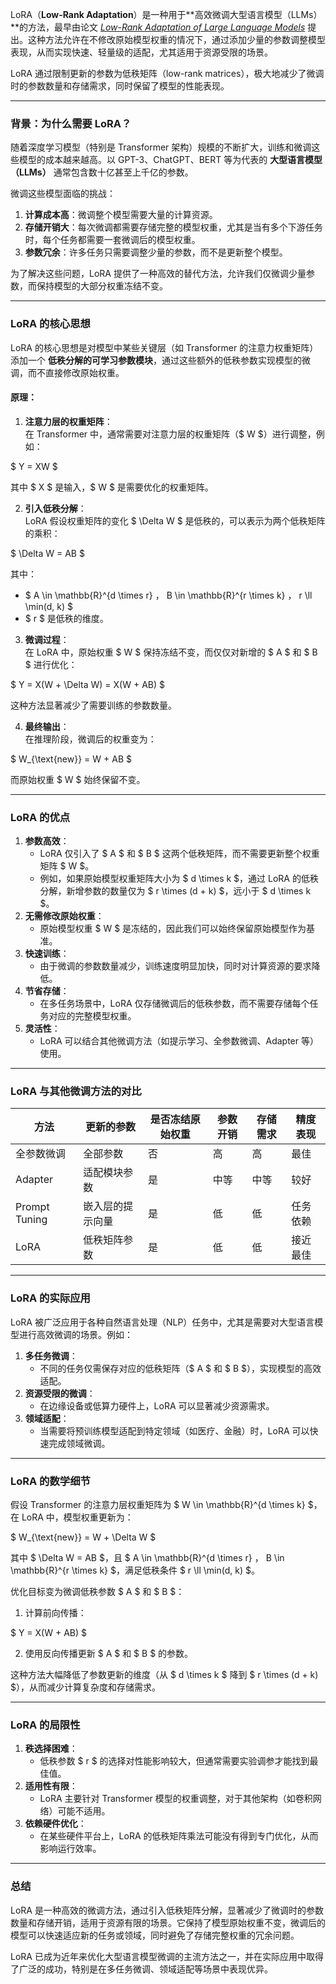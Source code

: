LoRA（**Low-Rank Adaptation**）是一种用于**高效微调大型语言模型（LLMs）**的方法，最早由论文 [_Low-Rank Adaptation of Large Language Models_](https://arxiv.org/abs/2106.09685) 提出。这种方法允许在不修改原始模型权重的情况下，通过添加少量的参数调整模型表现，从而实现快速、轻量级的适配，尤其适用于资源受限的场景。

LoRA 通过限制更新的参数为低秩矩阵（low-rank matrices），极大地减少了微调时的参数数量和存储需求，同时保留了模型的性能表现。

---

### 背景：为什么需要 LoRA？
随着深度学习模型（特别是 Transformer 架构）规模的不断扩大，训练和微调这些模型的成本越来越高。以 GPT-3、ChatGPT、BERT 等为代表的 **大型语言模型（LLMs）** 通常包含数十亿甚至上千亿的参数。

微调这些模型面临的挑战：

1. **计算成本高**：微调整个模型需要大量的计算资源。
2. **存储开销大**：每次微调都需要存储完整的模型权重，尤其是当有多个下游任务时，每个任务都需要一套微调后的模型权重。
3. **参数冗余**：许多任务只需要调整少量的参数，而不是更新整个模型。

为了解决这些问题，LoRA 提供了一种高效的替代方法，允许我们仅微调少量参数，而保持模型的大部分权重冻结不变。

---

### LoRA 的核心思想
LoRA 的核心思想是对模型中某些关键层（如 Transformer 的注意力权重矩阵）添加一个 **低秩分解的可学习参数模块**，通过这些额外的低秩参数实现模型的微调，而不直接修改原始权重。

#### 原理：
1. **注意力层的权重矩阵**：  
在 Transformer 中，通常需要对注意力层的权重矩阵（$ W $）进行调整，例如：

$ Y = XW $

   其中 $ X $ 是输入，$ W $ 是需要优化的权重矩阵。

2. **引入低秩分解**：  
LoRA 假设权重矩阵的变化 $ \Delta W $ 是低秩的，可以表示为两个低秩矩阵的乘积：

$ \Delta W = AB $

   其中：

+ $ A \in \mathbb{R}^{d \times r} $，$ B \in \mathbb{R}^{r \times k} $，$ r \ll \min(d, k) $
+ $ r $ 是低秩的维度。
3. **微调过程**：  
在 LoRA 中，原始权重 $ W $ 保持冻结不变，而仅仅对新增的 $ A $ 和 $ B $ 进行优化：

$ Y = X(W + \Delta W) = X(W + AB) $

   这种方法显著减少了需要训练的参数数量。

4. **最终输出**：  
在推理阶段，微调后的权重变为：

$ W_{\text{new}} = W + AB $

   而原始权重 $ W $ 始终保留不变。

---

### LoRA 的优点
1. **参数高效**：
    - LoRA 仅引入了 $ A $ 和 $ B $ 这两个低秩矩阵，而不需要更新整个权重矩阵 $ W $。
    - 例如，如果原始模型权重矩阵大小为 $ d \times k $，通过 LoRA 的低秩分解，新增参数的数量仅为 $ r \times (d + k) $，远小于 $ d \times k $。
2. **无需修改原始权重**：
    - 原始模型权重 $ W $ 是冻结的，因此我们可以始终保留原始模型作为基准。
3. **快速训练**：
    - 由于微调的参数数量减少，训练速度明显加快，同时对计算资源的要求降低。
4. **节省存储**：
    - 在多任务场景中，LoRA 仅存储微调后的低秩参数，而不需要存储每个任务对应的完整模型权重。
5. **灵活性**：
    - LoRA 可以结合其他微调方法（如提示学习、全参数微调、Adapter 等）使用。

---

### LoRA 与其他微调方法的对比
| 方法 | 更新的参数 | 是否冻结原始权重 | 参数开销 | 存储需求 | 精度表现 |
| --- | --- | --- | --- | --- | --- |
| 全参数微调 | 全部参数 | 否 | 高 | 高 | 最佳 |
| Adapter | 适配模块参数 | 是 | 中等 | 中等 | 较好 |
| Prompt Tuning | 嵌入层的提示向量 | 是 | 低 | 低 | 任务依赖 |
| LoRA | 低秩矩阵参数 | 是 | 低 | 低 | 接近最佳 |


---

### LoRA 的实际应用
LoRA 被广泛应用于各种自然语言处理（NLP）任务中，尤其是需要对大型语言模型进行高效微调的场景。例如：

1. **多任务微调**：
    - 不同的任务仅需保存对应的低秩矩阵（$ A $ 和 $ B $），实现模型的高效适配。
2. **资源受限的微调**：
    - 在边缘设备或低算力硬件上，LoRA 可以显著减少资源需求。
3. **领域适配**：
    - 当需要将预训练模型适配到特定领域（如医疗、金融）时，LoRA 可以快速完成领域微调。

---

### LoRA 的数学细节
假设 Transformer 的注意力层权重矩阵为 $ W \in \mathbb{R}^{d \times k} $，在 LoRA 中，模型权重更新为：

$ W_{\text{new}} = W + \Delta W $

其中 $ \Delta W = AB $，且 $ A \in \mathbb{R}^{d \times r} $，$ B \in \mathbb{R}^{r \times k} $，满足低秩条件 $ r \ll \min(d, k) $。

优化目标变为微调低秩参数 $ A $ 和 $ B $：

1. 计算前向传播：

$ Y = X(W + AB) $

2. 使用反向传播更新 $ A $ 和 $ B $ 的参数。

这种方法大幅降低了参数更新的维度（从 $ d \times k $ 降到 $ r \times (d + k) $），从而减少计算复杂度和存储需求。

---

### LoRA 的局限性
1. **秩选择困难**：
    - 低秩参数 $ r $ 的选择对性能影响较大，但通常需要实验调参才能找到最佳值。
2. **适用性有限**：
    - LoRA 主要针对 Transformer 模型的权重调整，对于其他架构（如卷积网络）可能不适用。
3. **依赖硬件优化**：
    - 在某些硬件平台上，LoRA 的低秩矩阵乘法可能没有得到专门优化，从而影响运行效率。

---

### 总结
LoRA 是一种高效的微调方法，通过引入低秩矩阵分解，显著减少了微调时的参数数量和存储开销，适用于资源有限的场景。它保持了模型原始权重不变，微调后的模型可以快速适应新的任务或领域，同时避免了存储完整权重的冗余问题。

LoRA 已成为近年来优化大型语言模型微调的主流方法之一，并在实际应用中取得了广泛的成功，特别是在多任务微调、领域适配等场景中表现优异。

